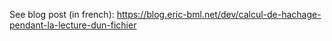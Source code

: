 See blog post (in french): https://blog.eric-bml.net/dev/calcul-de-hachage-pendant-la-lecture-dun-fichier